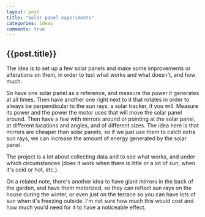 ```yaml
---
layout: post
title: "Solar panel experiments"
categories: ideas
comments: true
---
```


<h2>{{post.title}}</h2>
The idea is to set up a few solar panels and make some improvements or alterations on them, in order to test what works and what doesn't, and how much.

So have one solar panel as a reference, and measure the power it generates at all times.
Then have another one right next to it that rotates in order to always be perpendicular to the sun rays, a solar tracker, if you will.
Measure its power and the power the motor uses that will move the solar panel around.
Then have a few with mirrors around or pointing at the solar panel, at different locations and angles, and of different sizes. The idea here is that mirrors are cheaper than solar panels, so if we just use them to catch extra sun rays, we can increase the amount of energy generated by the solar panel.

The project is a lot about collecting data and to see what works, and under which circumstances (does it work when there is little or a lot of sun, when it's cold or hot, etc.).

On a related note, there's another idea to have giant mirrors in the back of the garden, and have them motorized, so they can reflect sun rays on the house during the winter, or even just on the terrace so you can have lots of sun when it's freezing outside.
I'm not sure how much this would cost and how much you'd need for it to have a noticeable effect.

